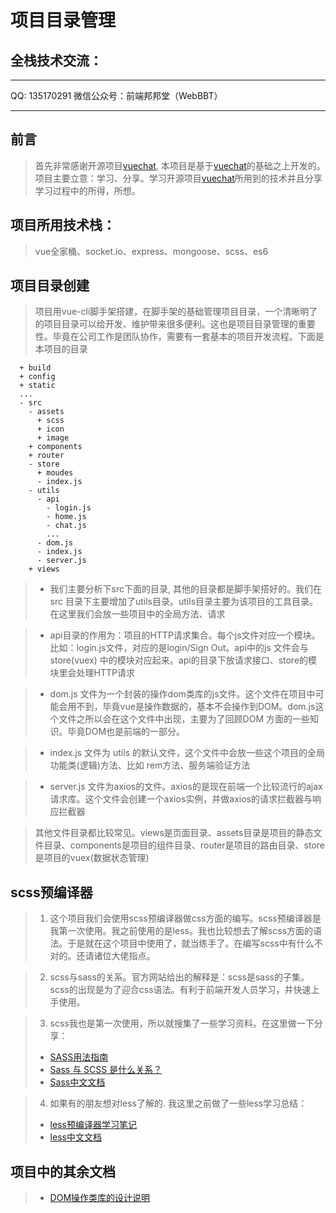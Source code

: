 # 项目目录管理
## 全栈技术交流：
***
QQ: 135170291
微信公众号：前端邦邦堂（WebBBT）
***
## 前言
> 首先非常感谢开源项目[vuechat](https://github.com/clm960227/vuechat), 本项目是基于[vuechat](https://github.com/clm960227/vuechat)的基础之上开发的。项目主要立意：学习、分享。学习开源项目[vuechat](https://github.com/clm960227/vuechat)所用到的技术并且分享学习过程中的所得，所想。
## 项目所用技术栈：
> vue全家桶、socket.io、express、mongoose、scss、es6
## 项目目录创建
> 项目用vue-cli脚手架搭建，在脚手架的基础管理项目目录，一个清晰明了的项目目录可以给开发、维护带来很多便利。这也是项目目录管理的重要性。毕竟在公司工作是团队协作，需要有一套基本的项目开发流程。下面是本项目的目录
```
  + build
  + config
  + static
  ...
  - src
    - assets
      + scss
      + icon
      + image
    + components
    + router
    - store
      + moudes
      - index.js
    - utils
      - api
        - login.js
        - home.js
        - chat.js
        ...
      - dom.js
      - index.js
      - server.js
    + views
```
> + 我们主要分析下src下面的目录, 其他的目录都是脚手架搭好的。我们在 src 目录下主要增加了utils目录。utils目录主要为该项目的工具目录。在这里我们会放一些项目中的全局方法、请求

> + api目录的作用为：项目的HTTP请求集合。每个js文件对应一个模块。比如：login.js文件，对应的是login/Sign Out。api中的js 文件会与 store(vuex) 中的模块对应起来。api的目录下放请求接口、store的模块里会处理HTTP请求

> + dom.js 文件为一个封装的操作dom类库的js文件。这个文件在项目中可能会用不到，毕竟vue是操作数据的，基本不会操作到DOM。dom.js这个文件之所以会在这个文件中出现，主要为了回顾DOM 方面的一些知识。毕竟DOM也是前端的一部分。

> + index.js 文件为 utils 的默认文件，这个文件中会放一些这个项目的全局功能类(逻辑)方法、比如 rem方法、服务端验证方法

> + server.js 文件为axios的文件。axios的是现在前端一个比较流行的ajax请求库。这个文件会创建一个axios实例，并做axios的请求拦截器与响应拦截器

> 其他文件目录都比较常见。views是页面目录、assets目录是项目的静态文件目录、components是项目的组件目录、router是项目的路由目录、store是项目的vuex(数据状态管理)

## scss预编译器
> 1. 这个项目我们会使用scss预编译器做css方面的编写。scss预编译器是我第一次使用。我之前使用的是less。我也比较想去了解scss方面的语法。于是就在这个项目中使用了，就当练手了。在编写scss中有什么不对的。还请诸位大佬指点。

> 2. scss与sass的关系。官方网站给出的解释是：scss是sass的子集。scss的出现是为了迎合css语法。有利于前端开发人员学习，并快速上手使用。

> 3. scss我也是第一次使用，所以就搜集了一些学习资料。在这里做一下分享：
>   + [SASS用法指南](http://www.ruanyifeng.com/blog/2012/06/sass.html)
>   + [Sass 与 SCSS 是什么关系？](https://segmentfault.com/a/1190000005646206)
>   + [Sass中文文档](http://sass.bootcss.com/)

> 4. 如果有的朋友想对less了解的. 我这里之前做了一些less学习总结：
>   + [less预编译器学习笔记](https://segmentfault.com/n/1330000012175164)
>   + [less中文文档](https://less.bootcss.com/#)

## 项目中的其余文档
> - [DOM操作类库的设计说明](./02_dom.md)